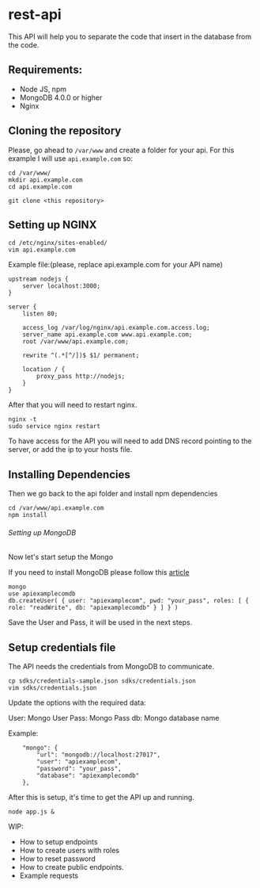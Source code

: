 # rest-api

This API will help you to separate the code that insert in the database from the code. 

## Requirements: 

- Node JS, npm
- MongoDB 4.0.0 or higher
- Nginx

## Cloning the repository

Please, go ahead to `/var/www` and create a folder for your api. For this example I will use `api.example.com` so: 


```
cd /var/www/
mkdir api.example.com
cd api.example.com

git clone <this repository>
```

## Setting up NGINX 

```
cd /etc/nginx/sites-enabled/
vim api.example.com
```

Example file:(please, replace api.example.com for your API name)

```
upstream nodejs {
    server localhost:3000;
}

server {
    listen 80;

    access_log /var/log/nginx/api.example.com.access.log;
    server_name api.example.com www.api.example.com;
    root /var/www/api.example.com;

    rewrite ^(.*[^/])$ $1/ permanent;

    location / {
        proxy_pass http://nodejs;
    }
}
```

After that you will need to restart nginx.
```
nginx -t
sudo service nginx restart
```

To have access for the API you will need to add DNS record pointing to the server, or add the ip to your hosts file.

## Installing Dependencies

Then we go back to the api folder and install npm dependencies
```
cd /var/www/api.example.com
npm install
```

###### Setting up MongoDB

Now let's start setup the Mongo

If you need to install MongoDB please follow this [article](https://docs.mongodb.com/manual/tutorial/install-mongodb-on-ubuntu/)

```
mongo
use apiexamplecomdb
db.createUser( { user: "apiexamplecom", pwd: "your_pass", roles: [ { role: "readWrite", db: "apiexamplecomdb" } ] } )
```

Save the User and Pass, it will be used in the next steps. 

## Setup credentials file

The API needs the credentials from MongoDB to communicate. 

```
cp sdks/credentials-sample.json sdks/credentials.json
vim sdks/credentials.json
```
Update the options with the required data: 

User: Mongo User
Pass: Mongo Pass
db: Mongo database name

Example:

```
    "mongo": {
        "url": "mongodb://localhost:27017",
        "user": "apiexamplecom",
        "password": "your_pass",
        "database": "apiexamplecomdb"
    },
```

After this is setup, it's time to get the API up and running. 

```
node app.js &
```

WIP:

- How to setup endpoints
- How to create users with roles
- How to reset password
- How to create public endpoints.
- Example requests
